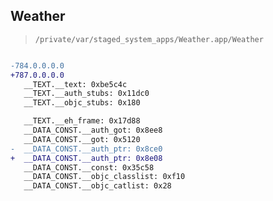 ## Weather

> `/private/var/staged_system_apps/Weather.app/Weather`

```diff

-784.0.0.0.0
+787.0.0.0.0
   __TEXT.__text: 0xbe5c4c
   __TEXT.__auth_stubs: 0x11dc0
   __TEXT.__objc_stubs: 0x180

   __TEXT.__eh_frame: 0x17d88
   __DATA_CONST.__auth_got: 0x8ee8
   __DATA_CONST.__got: 0x5120
-  __DATA_CONST.__auth_ptr: 0x8ce0
+  __DATA_CONST.__auth_ptr: 0x8e08
   __DATA_CONST.__const: 0x35c58
   __DATA_CONST.__objc_classlist: 0xf10
   __DATA_CONST.__objc_catlist: 0x28

```

